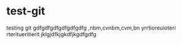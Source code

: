 # test-git
testing git
gdfgdfgdfgdfgdfgdfg
,nbm,cvnbm,cvm,bn
yrrtioreuioteri
rteritueritierit
jklgjdfkjgkdfjkgdfgdfg
